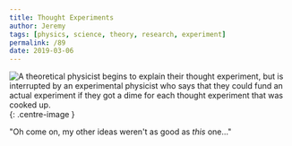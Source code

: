 ```yaml
---
title: Thought Experiments
author: Jeremy
tags: [physics, science, theory, research, experiment]
permalink: /89
date: 2019-03-06
---
```


![A theoretical physicist begins to explain their thought experiment, but is interrupted by an experimental physicist who says that they could fund an actual experiment if they got a dime for each thought experiment that was cooked up.](https://res.cloudinary.com/dh3hm8pb7/image/upload/c_scale,q_auto:best,w_615/v1535842782/Handwaving/Published/ThoughtExperiments.png){: .centre-image }

"Oh come on, my other ideas weren't as good as *this* one&hellip;"